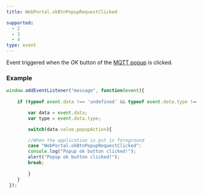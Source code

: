 ```yaml
---
title: WebPortal.okBtnPopupRequestClicked

supported:
  - 2
  - 3
  - 4
type: event
---
```


Event triggered when the *OK* button of the [MQTT popup]({{site.baseurl}}/webportal/tutorial-advanced/#sending-a-popup-to-your-application) is clicked.

### Example

```javascript
window.addEventListener("message", function(event){
	
	if (typeof event.data !== 'undefined' && typeof event.data.type !== 'undefined' ){

	    var data = event.data;
	    var type = event.data.type;

	    switch(data.value.popupAction){

		//When the application is put in foreground
	    case "WebPortal.okBtnPopupRequestClicked":
		console.log("Popup ok button clicked!");
		alert("Popup ok button clicked!");
		break;
	    
	    }
	}
 });
```